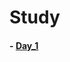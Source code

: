 # Study

#### - [Day_1](https://github.com/JangHyoGwang/TIL/blob/main/%EB%84%A5%EC%82%AC%ED%81%AC%EB%A1%9C/Day_1.md)
